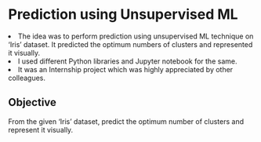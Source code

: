 # Prediction using Unsupervised ML
<li>The idea was to perform prediction using unsupervised ML technique on ‘Iris’ dataset. It predicted the optimum numbers of clusters and 
represented it visually.</li>
<li>I used different Python libraries and Jupyter notebook for the same.</li>
<li>It was an Internship project which was highly appreciated by other colleagues.</li>


## Objective
From the given ‘Iris’ dataset, predict the optimum number of clusters
and represent it visually.
